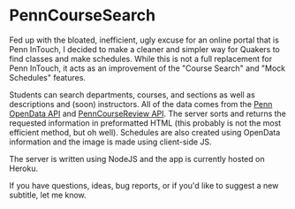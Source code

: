 # PennCourseSearch

Fed up with the bloated, inefficient, ugly excuse for an online portal that is Penn InTouch, I decided to make a cleaner and simpler way for Quakers to find classes and make schedules. While this is not a full replacement for Penn InTouch, it acts as an improvement of the "Course Search" and "Mock Schedules" features.

Students can search departments, courses, and sections as well as descriptions and (soon) instructors. All of the data comes from the [Penn OpenData API](https://esb.isc-seo.upenn.edu/8091/documentation/) and [PennCourseReview API](http://pennlabs.org/docs/pcr.html). The server sorts and returns the requested information in preformatted HTML (this probably is not the most efficient method, but oh well). Schedules are also created using OpenData information and the image is made using client-side JS.

The server is written using NodeJS and the app is currently hosted on Heroku.

If you have questions, ideas, bug reports, or if you'd like to suggest a new subtitle, let me know.